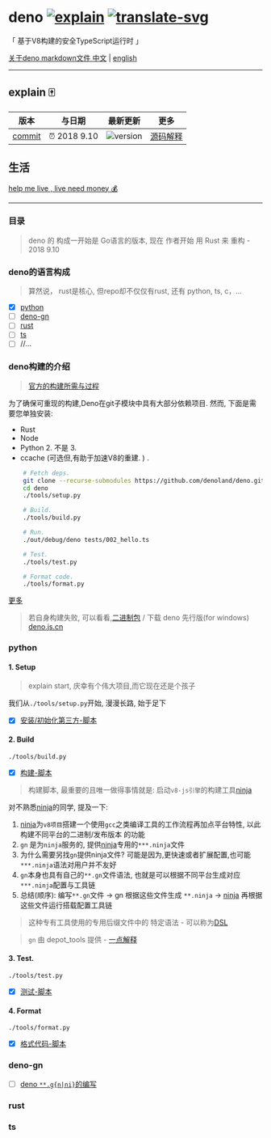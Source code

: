# deno [![explain]][source] [![translate-svg]][translate-list]

[explain]: http://llever.com/explain.svg
[source]: https://github.com/chinanf-boy/Source-Explain
[translate-svg]: http://llever.com/translate.svg
[translate-list]: https://github.com/chinanf-boy/deno-zh

「 基于V8构建的安全TypeScript运行时 」

[关于deno markdown文件 中文][translate-list] | [english](https://github.com/denoland/deno)

---

## explain 🀄️
<!-- doc-templite START generated -->
<!-- docTempliteId = 'github' -->
<!-- time = '2018 9.10' -->
<!-- name = 'denoland' -->
<!-- repo = 'deno' -->
<!-- commit = 'c2663e1d82521e9b68a7e2e96197030a4ee00c30' -->
版本 | 与日期 | 最新更新 | 更多
---|---|---|---
[commit] | ⏰ 2018 9.10 | ![version] | [源码解释][source]

[commit]: https://github.com/denoland/deno/tree/c2663e1d82521e9b68a7e2e96197030a4ee00c30
[version]: https://img.shields.io/github/tag/denoland/deno.svg

<!-- doc-templite END generated -->

## 生活

[help me live , live need money 💰](https://github.com/chinanf-boy/live-need-money)

---

### 目录

<!-- START doctoc -->
<!-- END doctoc -->

> deno 的 构成一开始是 Go语言的版本, 现在 作者开始 用 Rust 来 重构 - 2018 9.10

### deno的语言构成

> 算然说， rust是核心, 但repo却不仅仅有rust, 还有 python, ts, c，... 

- [x] [python](#python) 
- [ ] [deno-gn](./deno-gn.md)
- [ ] [rust](#rust)
- [ ] [ts](#ts)
- [ ] //...

### deno构建的介绍

> [官方的构建所需与过程](https://github.com/denoland/deno#build-instructions)

为了确保可重现的构建,Deno在git子模块中具有大部分依赖项目. 然而, 下面是需要您单独安装:

- Rust
- Node
- Python 2. 不是 3.
- ccache (可选但,有助于加速V8的重建. ) .

``` bash
    # Fetch deps.
    git clone --recurse-submodules https://github.com/denoland/deno.git
    cd deno
    ./tools/setup.py

    # Build.
    ./tools/build.py

    # Run.
    ./out/debug/deno tests/002_hello.ts

    # Test.
    ./tools/test.py

    # Format code.
    ./tools/format.py
```

[更多](https://github.com/chinanf-boy/deno-zh#%E6%9E%84%E5%BB%BA%E8%AF%B4%E6%98%8E)

> 若自身构建失败, 可以看看,[二进制包](https://github.com/denoland/deno/releases) / 下载 deno 先行版(for windows) [deno.js.cn](http://deno.js.cn)

### python

#### 1. Setup

> explain start, 庆幸有个伟大项目,而它现在还是个孩子

我们从`./tools/setup.py`开始, 漫漫长路, 始于足下

- [x] [安装/初始化第三方-脚本](./setup.py.md)

#### 2. Build

`./tools/build.py`

- [x] [构建-脚本](./build.py.md)

> 构建脚本, 最重要的且唯一做得事情就是: 启动`v8-js引擎`的构建工具[ninja]

对不熟悉[ninja]的同学, 提及一下:

1. [ninja]为`v8项目`搭建一个使用`gcc`之类编译工具的工作流程再加点平台特性, 以此构建不同平台的二进制/发布版本 的功能
2. `gn` 是为`ninja`服务的, 提供[ninja]专用的`***.ninja`文件
3. 为什么需要另找`gn`提供ninja文件? 可能是因为,更快速或者扩展配置,也可能`***.ninja`语法对用户并不友好
4. `gn`本身也具有自己的`**.gn`文件语法, 也就是可以根据不同平台生成对应`***.ninja`配置与工具链
5. 总结(顺序): 编写`**.gn`文件 -> gn 根据这些文件生成 `**.ninja` -> [ninja] 再根据这些文件运行搭载配置工具链

> 这种专有工具使用的专用后缀文件中的 特定语法 - 可以称为[DSL](http://www.yinwang.org/blog-cn/2017/05/25/dsl)

> `gn` 由 depot_tools 提供 - [一点解释](http://gclxry.com/use-depot_tools-to-manage-chromium-source/)

[ninja]: https://ninja-build.org/

#### 3. Test.

`./tools/test.py`

- [x] [测试-脚本](./test.py.md)

#### 4. Format

`./tools/format.py`

- [x] [格式代码-脚本](./format.py.md)

### deno-gn

- [ ] [deno `**.g{n|ni}`的编写](deno-gn.md)

### rust

### ts